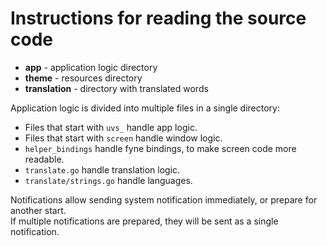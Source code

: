 # Instructions for reading the source code

 - **app** - application logic directory
 - **theme** - resources directory
 - **translation** - directory with translated words

Application logic is divided into multiple files in a single directory:   

 - Files that start with `uvs_` handle app logic.  
 - Files that start with `screen` handle window logic.  
 - `helper_bindings` handle fyne bindings, to make screen code more readable.  
 - `translate.go` handle translation logic.  
 - `translate/strings.go` handle languages.  

Notifications allow sending system notification immediately, or prepare for another start.  
If multiple notifications are prepared, they will be sent as a single notification.